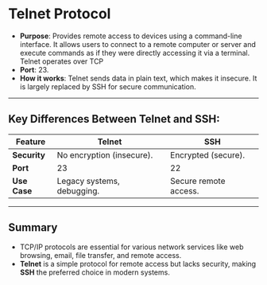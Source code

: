 # Telnet Protocol
- **Purpose**: Provides remote access to devices using a command-line interface. It allows users to connect to a remote computer or server and execute commands as if they were directly accessing it via a terminal.
Telnet operates over TCP
- **Port**: 23.
- **How it works**: Telnet sends data in plain text, which makes it insecure. It is largely replaced by SSH for secure communication.

---

## Key Differences Between Telnet and SSH:
| **Feature**        | **Telnet**                  | **SSH**                      |
|--------------------|----------------------------|-----------------------------|
| **Security**       | No encryption (insecure).  | Encrypted (secure).         |
| **Port**           | 23                         | 22                          |
| **Use Case**       | Legacy systems, debugging. | Secure remote access.       |

---

## Summary
- TCP/IP protocols are essential for various network services like web browsing, email, file transfer, and remote access.
- **Telnet** is a simple protocol for remote access but lacks security, making **SSH** the preferred choice in modern systems.
